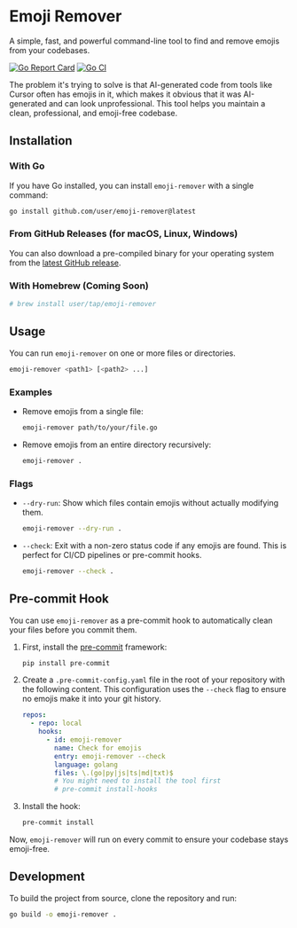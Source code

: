# Emoji Remover

A simple, fast, and powerful command-line tool to find and remove emojis from your codebases.

[![Go Report Card](https://goreportcard.com/badge/github.com/user/emoji-remover)](https://goreportcard.com/report/github.com/user/emoji-remover)
[![Go CI](https://github.com/user/emoji-remover/actions/workflows/go.yml/badge.svg)](https://github.com/user/emoji-remover/actions/workflows/go.yml)

The problem it's trying to solve is that AI-generated code from tools like Cursor often has emojis in it, which makes it obvious that it was AI-generated and can look unprofessional. This tool helps you maintain a clean, professional, and emoji-free codebase.

## Installation

### With Go

If you have Go installed, you can install `emoji-remover` with a single command:

```sh
go install github.com/user/emoji-remover@latest
```

### From GitHub Releases (for macOS, Linux, Windows)

You can also download a pre-compiled binary for your operating system from the [latest GitHub release](https://github.com/user/emoji-remover/releases/latest).

### With Homebrew (Coming Soon)

```sh
# brew install user/tap/emoji-remover
```

## Usage

You can run `emoji-remover` on one or more files or directories.

```sh
emoji-remover <path1> [<path2> ...]
```

### Examples

- Remove emojis from a single file:
  ```sh
  emoji-remover path/to/your/file.go
  ```
- Remove emojis from an entire directory recursively:
  ```sh
  emoji-remover .
  ```

### Flags

- `--dry-run`: Show which files contain emojis without actually modifying them.
  ```sh
  emoji-remover --dry-run .
  ```
- `--check`: Exit with a non-zero status code if any emojis are found. This is perfect for CI/CD pipelines or pre-commit hooks.
  ```sh
  emoji-remover --check .
  ```

## Pre-commit Hook

You can use `emoji-remover` as a pre-commit hook to automatically clean your files before you commit them.

1.  First, install the [pre-commit](https://pre-commit.com/) framework:
    ```sh
    pip install pre-commit
    ```
2.  Create a `.pre-commit-config.yaml` file in the root of your repository with the following content. This configuration uses the `--check` flag to ensure no emojis make it into your git history.

    ```yaml
    repos:
      - repo: local
        hooks:
          - id: emoji-remover
            name: Check for emojis
            entry: emoji-remover --check
            language: golang
            files: \.(go|py|js|ts|md|txt)$
            # You might need to install the tool first
            # pre-commit install-hooks
    ```

3.  Install the hook:
    ```sh
    pre-commit install
    ```

Now, `emoji-remover` will run on every commit to ensure your codebase stays emoji-free.

## Development

To build the project from source, clone the repository and run:

```sh
go build -o emoji-remover .
```

